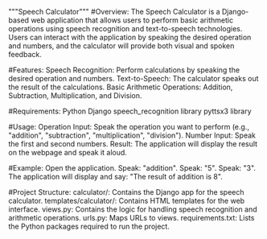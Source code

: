 """Speech Calculator"""
#Overview:
The Speech Calculator is a Django-based web application that allows users to perform basic arithmetic operations using speech recognition and text-to-speech technologies. Users can interact with the application by speaking the desired operation and numbers, and the calculator will provide both visual and spoken feedback.

#Features:
Speech Recognition: Perform calculations by speaking the desired operation and numbers.
Text-to-Speech: The calculator speaks out the result of the calculations.
Basic Arithmetic Operations: Addition, Subtraction, Multiplication, and Division.

#Requirements:
Python 
Django 
speech_recognition library
pyttsx3 library

#Usage:
Operation Input: Speak the operation you want to perform (e.g., "addition", "subtraction", "multiplication", "division").
Number Input: Speak the first and second numbers.
Result: The application will display the result on the webpage and speak it aloud.

#Example:
Open the application.
Speak: "addition".
Speak: "5".
Speak: "3".
The application will display and say: "The result of addition is 8".

#Project Structure:
calculator/: Contains the Django app for the speech calculator.
templates/calculator/: Contains HTML templates for the web interface.
views.py: Contains the logic for handling speech recognition and arithmetic operations.
urls.py: Maps URLs to views.
requirements.txt: Lists the Python packages required to run the project.
